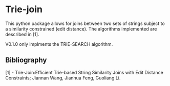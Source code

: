 Trie-join
=========

This python package allows for joins between two sets of strings subject to a similarity constrained (edit distance). The algorithms implemented are described in [1].

V0.1.0 only implments the TRIE-SEARCH algorithm.


Bibliography
------------
[1] - Trie-Join:Efficient Trie-based String Similarity Joins with Edit Distance Constraints; Jiannan Wang, Jianhua Feng, Guoliang Li.

